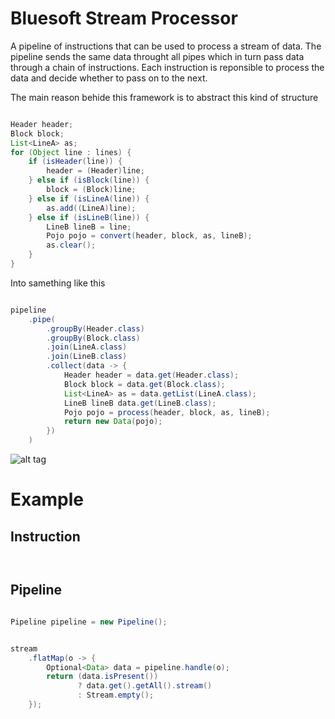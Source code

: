 # Bluesoft Stream Processor

A pipeline of instructions that can be used to process a stream of data.
The pipeline sends the same data throught all pipes which in turn pass data through a chain of instructions.
Each instruction is reponsible to process the data and decide whether to pass on to the next.

The main reason behide this framework is to abstract this kind of structure
```java

Header header;
Block block;
List<LineA> as;
for (Object line : lines) {
    if (isHeader(line)) {
        header = (Header)line;
    } else if (isBlock(line)) {
        block = (Block)line;
    } else if (isLineA(line)) {
        as.add((LineA)line);
    } else if (isLineB(line)) {
        LineB lineB = line;
        Pojo pojo = convert(header, block, as, lineB);
        as.clear();
    }
}
```
Into samething like this
```java

pipeline
    .pipe(
        .groupBy(Header.class)
        .groupBy(Block.class)
        .join(LineA.class)
        .join(LineB.class)
        .collect(data -> {
            Header header = data.get(Header.class);
            Block block = data.get(Block.class);
            List<LineA> as = data.getList(LineA.class);
            LineB lineB data.get(LineB.class);
            Pojo pojo = process(header, block, as, lineB);
            return new Data(pojo);
        })
    )
```

![alt tag](https://user-images.githubusercontent.com/9370679/64796647-66327f80-d556-11e9-9694-dd26cac77ad8.png)

# Example

## Instruction


```java



```

## Pipeline

```java

Pipeline pipeline = new Pipeline();

```

```java

stream
    .flatMap(o -> {
        Optional<Data> data = pipeline.handle(o);
        return (data.isPresent())
               ? data.get().getAll().stream()
               : Stream.empty();
    });
    
```
